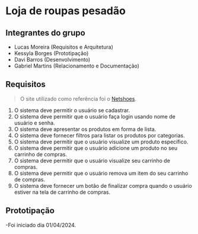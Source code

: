 # Loja de roupas pesadão

## Integrantes do grupo

- Lucas Moreira (Requisitos e Arquitetura)
- Kessyla Borges (Prototipação)
- Davi Barros (Desenvolvimento)
- Gabriel Martins (Relacionamento e Documentação)

## Requisitos

> O site utilizado como referência foi o [Netshoes](https://www.netshoes.com.br/).

1. O sistema deve permitir o usuário se cadastrar.
2. O sistema deve permitir que o usuário faça login usando nome de usuário e senha.
3. O sistema deve apresentar os produtos em forma de lista.
4. O sistema deve fornecer filtros para listar os produtos por categorias.
6. O sistema deve permitir que o usuário visualize um produto específico.
7. O sistema deve permitir que o usuário adicione um produto no seu carrinho de compras.
8. O sistema deve permitir que o usuário visualize seu carrinho de compras.
9. O sistema deve permitir que o usuário remova um item do seu carrinho de compras.
10. O sistema deve fornecer um botão de finalizar compra quando o usuário estiver na tela de carrinho de compras.

## Prototipação

-Foi iniciado dia 01/04/2024.
